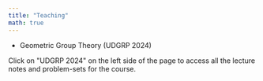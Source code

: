 ```yaml
---
title: "Teaching"
math: true
---
```


- Geometric Group Theory (UDGRP 2024)

Click on "UDGRP 2024" on the left side of the page to access all the lecture notes and problem-sets for the course.
